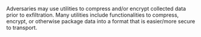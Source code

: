 Adversaries may use utilities to compress and/or encrypt collected data prior to exfiltration. Many utilities include functionalities to compress, encrypt, or otherwise package data into a format that is easier/more secure to transport.
